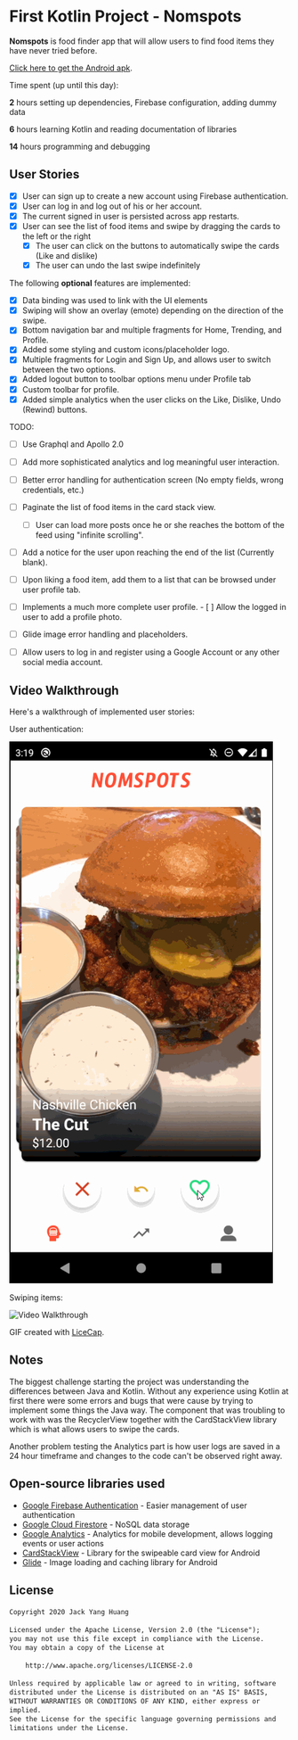 # First Kotlin Project - Nomspots

**Nomspots** is food finder app that will allow users to find food items they have never tried before.

[Click here to get the Android apk](https://github.com/jyanghua/Nomspots/blob/master/docs/Nomspots-debug.apk?raw=true).


Time spent (up until this day):

**2** hours setting up dependencies, Firebase configuration, adding dummy data

**6** hours learning Kotlin and reading documentation of libraries

**14** hours programming and debugging

## User Stories

- [x] User can sign up to create a new account using Firebase authentication.
- [x] User can log in and log out of his or her account.
- [x] The current signed in user is persisted across app restarts.
- [x] User can see the list of food items and swipe by dragging the cards to the left or the right
    - [x] The user can click on the buttons to automatically swipe the cards (Like and dislike)
    - [x] The user can undo the last swipe indefinitely

The following **optional** features are implemented:

- [x] Data binding was used to link with the UI elements
- [x] Swiping will show an overlay (emote) depending on the direction of the swipe.
- [x] Bottom navigation bar and multiple fragments for Home, Trending, and Profile.
- [x] Added some styling and custom icons/placeholder logo.
- [x] Multiple fragments for Login and Sign Up, and allows user to switch between the two options.
- [x] Added logout button to toolbar options menu under Profile tab
- [x] Custom toolbar for profile.
- [x] Added simple analytics when the user clicks on the Like, Dislike, Undo (Rewind) buttons.

TODO:

- [ ] Use Graphql and Apollo 2.0
- [ ] Add more sophisticated analytics and log meaningful user interaction.
- [ ] Better error handling for authentication screen (No empty fields, wrong credentials, etc.)
- [ ] Paginate the list of food items in the card stack view.
    - [ ] User can load more posts once he or she reaches the bottom of the feed using "infinite scrolling".
- [ ] Add a notice for the user upon reaching the end of the list (Currently blank).
- [ ] Upon liking a food item, add them to a list that can be browsed under user profile tab.
- [ ] Implements a much more complete user profile.
      - [ ] Allow the logged in user to add a profile photo.
- [ ] Glide image error handling and placeholders.
- [ ] Allow users to log in and register using a Google Account or any other social media account.


## Video Walkthrough

Here's a walkthrough of implemented user stories:

User authentication:

<img src='https://github.com/jyanghua/Nomspots/blob/master/docs/gifs/nomspots_auth.gif' title='Video Walkthrough of Authentication' width='' alt='Video Walkthrough' />


Swiping items:

<img src='https://github.com/jyanghua/Nomspots/blob/master/docs/gifs/nomspots_swiping.gif' title='Video Walkthrough of Swiping the CardStackView' width='' alt='Video Walkthrough' />

GIF created with [LiceCap](http://www.cockos.com/licecap/).


## Notes

The biggest challenge starting the project was understanding the differences between Java and Kotlin. Without any experience using Kotlin at first there were some errors and bugs that were cause by trying to implement some things the Java way. The component that was troubling to work with was the RecyclerView together with the CardStackView library which is what allows users to swipe the cards.

Another problem testing the Analytics part is how user logs are saved in a 24 hour timeframe and changes to the code can't be observed right away.


## Open-source libraries used

- [Google Firebase Authentication](https://firebase.google.com/docs/auth) - Easier management of user authentication
- [Google Cloud Firestore](https://firebase.google.com/docs/firestore) - NoSQL data storage
- [Google Analytics](https://firebase.google.com/docs/analytics) - Analytics for mobile development, allows logging events or user actions
- [CardStackView](https://github.com/yuyakaido/CardStackView) - Library for the swipeable card view for Android
- [Glide](https://github.com/bumptech/glide) - Image loading and caching library for Android

## License

    Copyright 2020 Jack Yang Huang

    Licensed under the Apache License, Version 2.0 (the "License");
    you may not use this file except in compliance with the License.
    You may obtain a copy of the License at

        http://www.apache.org/licenses/LICENSE-2.0

    Unless required by applicable law or agreed to in writing, software
    distributed under the License is distributed on an "AS IS" BASIS,
    WITHOUT WARRANTIES OR CONDITIONS OF ANY KIND, either express or implied.
    See the License for the specific language governing permissions and
    limitations under the License.